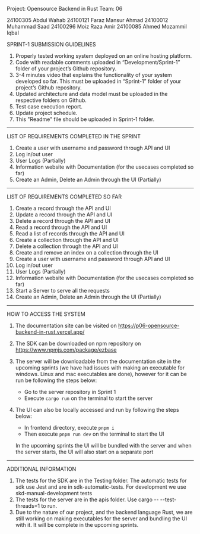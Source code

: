 Project: Opensource Backend in Rust
Team: 06

24100305 Abdul Wahab
24100121 Faraz Mansur Ahmad
24100012 Muhammad Saad
24100296 Moiz Raza Amir
24100085 Ahmed Mozammil Iqbal


SPRINT-1 SUBMISSION GUIDELINES

1. Properly tested working system deployed on an online hosting platform.
2. Code with readable comments uploaded in “Development/Sprint-1” folder of your project’s Github repository.
3. 3-4 minutes video that explains the functionality of your system developed so far. This must be uploaded in “Sprint-1” folder of your project’s Github repository.
4. Updated architecture and data model must be uploaded in the respective folders on Github.
5. Test case execution report. 
6. Update project schedule.  
7. This "Readme" file should be uploaded in Sprint-1 folder. 



------------------------------------------------------------------------------------------------

LIST OF REQUIREMENTS COMPLETED IN THE SPRINT

1. Create a user with username and password through API and UI
2. Log in/out user
3. User Logs (Partially)
4. Information website with Documentation (for the usecases completed so far)
5. Create an Admin, Delete an Admin through the UI (Partially)

------------------------------------------------------------------------------------------------


LIST OF REQUIREMENTS COMPLETED SO FAR

1.	Create a record through the API and UI
2.	Update a record through the API and UI
3.	Delete a record through the API and UI
4.	Read a record through the API and UI
5.  Read a list of records through the API and UI
6.	Create a collection through the API and UI
7.	Delete a collection through the API and UI
8.  Create and remove an index on a collection through the UI
9.  Create a user with username and password through API and UI
10. Log in/out user
11. User Logs (Partially)
12. Information website with Documentation (for the usecases completed so far)
13.	Start a Server to serve all the requests
14. Create an Admin, Delete an Admin through the UI (Partially)




------------------------------------------------------------------------------------------------

HOW TO ACCESS THE SYSTEM

1. The documentation site can be visited on https://p06-opensource-backend-in-rust.vercel.app/
2. The SDK can be downloaded on npm repository on https://www.npmjs.com/package/ezbase
3. The server will be downloadable from the documentation site in the upcoming sprints (we have had issues with making an executable for windows. Linux and mac executables are done), however for it can be run be following the steps below:
    - Go to the server repository in Sprint 1
    - Execute `cargo run` on the terminal to start the server
4. The UI can also be locally accessed and run by following the steps below:
    - In frontend directory, execute `pnpm i`
    - Then execute `pnpm run dev` on the terminal to start the UI

    In the upcoming sprints the UI will be bundled with the server and when the server starts, the UI will also start on a separate port




------------------------------------------------------------------------------------------------



ADDITIONAL INFORMATION

1. The tests for the SDK are in the Testing folder. The automatic tests for sdk use Jest and are in sdk-automatic-tests. For development we use skd-manual-development tests
2. The tests for the server are in the apis folder. Use cargo -- --test-threads=1 to run.
3. Due to the nature of our project, and the backend language Rust, we are still working on making executables for the server and bundling the UI with it. It will be complete in the upcoming sprints.
